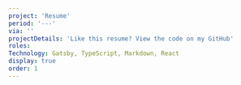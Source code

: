 ```yaml
---
project: 'Resume'
period: '---'
via: ''
projectDetails: 'Like this resume? View the code on my GitHub'
roles:
Technology: Gatsby, TypeScript, Markdown, React
display: true
order: 1
---
```

